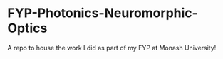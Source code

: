 # FYP-Photonics-Neuromorphic-Optics
A repo to house the work I did as part of my FYP at Monash University!
